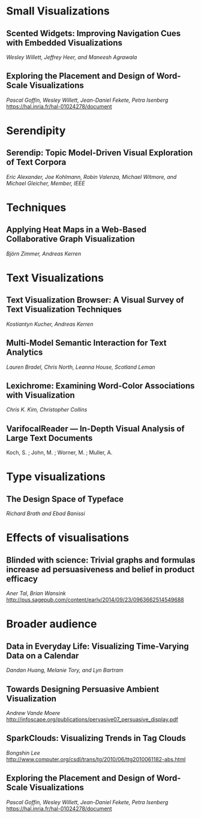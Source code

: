 # Small Visualizations
##	Scented Widgets: Improving Navigation Cues with Embedded Visualizations
*Wesley Willett, Jeffrey Heer, and Maneesh Agrawala*

##	Exploring the Placement and Design of Word-Scale Visualizations
*Pascal Goffin, Wesley Willett, Jean-Daniel Fekete, Petra Isenberg*
	https://hal.inria.fr/hal-01024278/document

# Serendipity
## Serendip: Topic Model-Driven Visual Exploration of Text Corpora
*Eric Alexander, Joe Kohlmann, Robin Valenza, Michael Witmore, and Michael Gleicher, Member, IEEE*

# Techniques
##	Applying Heat Maps in a Web-Based Collaborative Graph Visualization
*Björn Zimmer, Andreas Kerren*

# Text Visualizations
##	Text Visualization Browser: A Visual Survey of Text Visualization Techniques
*Kostiantyn Kucher, Andreas Kerren*

##	Multi-Model Semantic Interaction for Text Analytics
*Lauren Bradel, Chris North, Leanna House, Scotland Leman*

##	Lexichrome: Examining Word-Color Associations with Visualization
*Chris K. Kim, Christopher Collins*

## VarifocalReader — In-Depth Visual Analysis of Large Text Documents
Koch, S. ; John, M. ; Worner, M. ; Muller, A. 

# Type visualizations
##	The Design Space of Typeface
*Richard Brath and Ebad Banissi*

# Effects of visualisations
##	Blinded with science: Trivial graphs and formulas increase ad persuasiveness and belief in product efficacy
*Aner Tal, Brian Wansink*
	http://pus.sagepub.com/content/early/2014/09/23/0963662514549688

# Broader audience
##	Data in Everyday Life: Visualizing Time-Varying Data on a Calendar
*Dandan Huang, Melanie Tory, and Lyn Bartram*

## Towards Designing Persuasive Ambient Visualization
*Andrew Vande Moere*
	http://infoscape.org/publications/pervasive07_persuasive_display.pdf

## SparkClouds: Visualizing Trends in Tag Clouds
*Bongshin Lee*
	http://www.computer.org/csdl/trans/tg/2010/06/ttg2010061182-abs.html
	
## Exploring the Placement and Design of Word-Scale Visualizations
*Pascal Goffin, Wesley Willett, Jean-Daniel Fekete, Petra Isenberg*
	https://hal.inria.fr/hal-01024278/document
